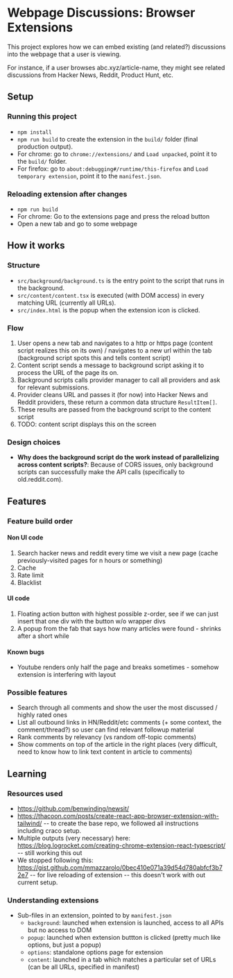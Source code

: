# Webpage Discussions: Browser Extensions

This project explores how we can embed existing (and related?) discussions into the webpage that a user is viewing.

For instance, if a user browses abc.xyz/article-name, they might see related discussions from Hacker News, Reddit, Product Hunt, etc.

## Setup

### Running this project

- `npm install`
- `npm run build` to create the extension in the `build/` folder (final production output).
- For chrome: go to `chrome://extensions/` and `Load unpacked`, point it to the `build/` folder.
- For firefox: go to `about:debugging#/runtime/this-firefox` and `Load temporary extension`, point it to the `manifest.json`.

### Reloading extension after changes

- `npm run build`
- For chrome: Go to the extensions page and press the reload button
- Open a new tab and go to some webpage

## How it works

### Structure

- `src/background/background.ts` is the entry point to the script that runs in the background.
- `src/content/content.tsx` is executed (with DOM access) in every matching URL (currently all URLs).
- `src/index.html` is the popup when the extension icon is clicked.

### Flow

1. User opens a new tab and navigates to a http or https page (content script realizes this on its own) / navigates to a new url within the tab (background script spots this and tells content script)
1. Content script sends a message to background script asking it to process the URL of the page its on.
1. Background scripts calls provider manager to call all providers and ask for relevant submissions.
1. Provider cleans URL and passes it (for now) into Hacker News and Reddit providers, these return a common data structure `ResultItem[]`.
1. These results are passed from the background script to the content script
1. TODO: content script displays this on the screen

### Design choices

- **Why does the background script do the work instead of parallelizing across content scripts?**: Because of CORS issues, only background scripts can successfully make the API calls (specifically to old.reddit.com).

## Features

### Feature build order

#### Non UI code

1. Search hacker news and reddit every time we visit a new page (cache previously-visited pages for n hours or something)
2. Cache
3. Rate limit
4. Blacklist

#### UI code

1. Floating action button with highest possible z-order, see if we can just insert that one div with the button w/o wrapper divs
1. A popup from the fab that says how many articles were found - shrinks after a short while

#### Known bugs

- Youtube renders only half the page and breaks sometimes - somehow extension is interfering with layout

### Possible features

- Search through all comments and show the user the most discussed / highly rated ones
- List all outbound links in HN/Reddit/etc comments (+ some context, the comment/thread?) so user can find relevant followup material
- Rank comments by relevancy (vs random off-topic comments)
- Show comments on top of the article in the right places (very difficult, need to know how to link text content in article to comments)

## Learning

### Resources used

- https://github.com/benwinding/newsit/
- https://thacoon.com/posts/create-react-app-browser-extension-with-tailwind/ -- to create the base repo, we followed all instructions including craco setup.
- Multiple outputs (very necessary) here: https://blog.logrocket.com/creating-chrome-extension-react-typescript/ -- still working this out
- We stopped following this: https://gist.github.com/mmazzarolo/0bec410e071a39d54d780abfcf3b72e7 -- for live reloading of extension -- this doesn't work with out current setup.

### Understanding extensions

- Sub-files in an extension, pointed to by `manifest.json`
  - `background`: launched when extension is launched, access to all APIs but no access to DOM
  - `popup`: launched when extension buttton is clicked (pretty much like options, but just a popup)
  - `options`: standalone options page for extension
  - `content`: launched in a tab which matches a particular set of URLs (can be all URLs, specified in manifest)
